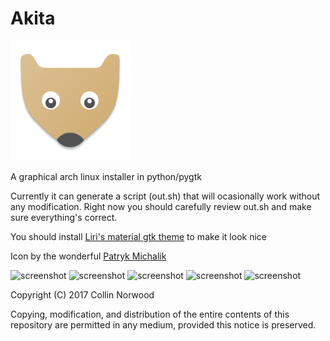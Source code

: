 # Akita 

![Icon](https://github.com/Collinthegeek/Akita/blob/master/icon.png) 

A graphical arch linux installer in python/pygtk

Currently it can generate a script (out.sh) that  will ocasionally work without any modification. Right now you should carefully review out.sh and make sure everything's correct.

You should install [Liri's material gtk theme](https://www.github.com/lirios/material-gtk-theme) to make it look nice

Icon by the wonderful [Patryk Michalik](https://plus.google.com/u/0/+PatrykMichalik2003)

![screenshot](http://collinnorwood.com/arch/welcome.png "Super early")
![screenshot](http://collinnorwood.com/arch/disks.png "Super early")
![screenshot](http://collinnorwood.com/arch/users.png "Super early")
![screenshot](http://collinnorwood.com/arch/zone.png "Super early")
![screenshot](http://collinnorwood.com/arch/finish.png "Super early")


Copyright (C) 2017 Collin Norwood

Copying, modification, and distribution of the entire contents of this repository are permitted in any medium, provided this notice is preserved.

